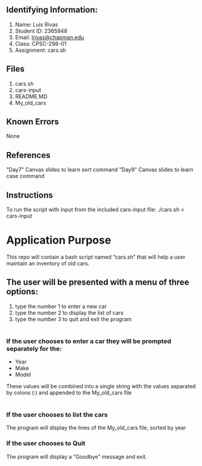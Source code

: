 ## Identifying Information: 
1. Name: Luis Rivas 
2. Student ID: 2365948
3. Email: lrivas@chapman.edu
4. Class: CPSC-298-01
5. Assignment: cars.sh

## Files 
1. cars.sh
2. cars-input
3. README.MD
4. My_old_cars

## Known Errors 
None

## References
"Day7" Canvas slides to learn sort command
"Day9" Canvas slides to learn case command

## Instructions
To run the script with input from the included cars-input file:
./cars.sh < cars-input

# Application Purpose

This repo will contain a bash script named “cars.sh” that will help a user maintain an inventory of old cars.  
   
## The user will be presented with a menu of three options:

1. type the number 1 to enter a new car
2. type the number 2 to display the list of cars
3. type the number 3 to quit and exit the program   
 
### If the user chooses to enter a car they will be prompted separately for the: 

- Year  
- Make 
- Model  

These values will be combined into a single string with the values separated by colons (:) and appended to the My_old_cars file  
 
### If the user chooses to list the cars   
The program will display the lines of the My_old_cars file, sorted by year

### If the user chooses to Quit  
The program will display a “Goodbye” message and exit.


